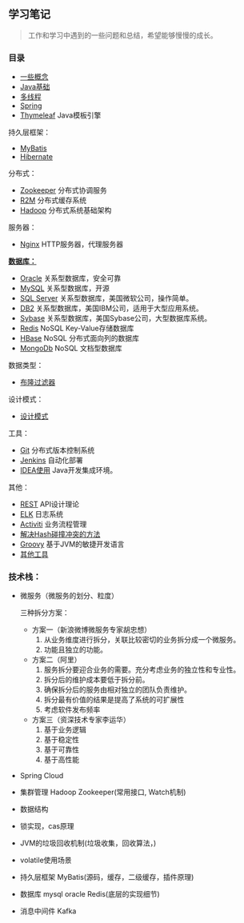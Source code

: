 ## 学习笔记

> 工作和学习中遇到的一些问题和总结，希望能够慢慢的成长。

### 目录
- [一些概念](Basic-Concept.md)
- [Java基础](Java/Java.md)
- [多线程](Java/Multi-thread.md)
- [Spring](Spring/Spring.md)
- [Thymeleaf](Thymeleaf.md)  Java模板引擎

持久层框架：
- [MyBatis](MyBatis/MyBatis.md)
- [Hibernate](Hibernate.md)

分布式：
- [Zookeeper](Zookeeper.md)  分布式协调服务
- [R2M](R2M.md)  分布式缓存系统
- [Hadoop](Hadoop.md)  分布式系统基础架构

服务器：
- [Nginx](Nginx.md)  HTTP服务器，代理服务器

[**数据库：**](DataBase/Index.md)
- [Oracle](DataBase/Oracle.md) 关系型数据库，安全可靠
- [MySQL](DataBase/MySQL.md)  关系型数据库，开源
- [SQL Server](DataBase/SQL-Server.md) 关系型数据库，美国微软公司，操作简单。
- [DB2](DataBase/DB2.md) 关系型数据库，美国IBM公司，适用于大型应用系统。
- [Sybase](DataBase/Sybase.md) 关系型数据库，美国Sybase公司，大型数据库系统。
- [Redis](DataBase/Redis.md)  NoSQL Key-Value存储数据库
- [HBase](DataBase/HBase.md)  NoSQL 分布式面向列的数据库
- [MongoDb](DataBase/MongoDb.md) NoSQL 文档型数据库

数据类型：
- [布隆过滤器](Bloom-Filter.md)

设计模式：
- [设计模式](Design-Patterns.md)

工具：
- [Git](Git.md) 分布式版本控制系统
- [Jenkins](Jenkins.md) 自动化部署
- [IDEA使用](IDE/IDEA.md)  Java开发集成环境。

其他：
- [REST](RESTful-API.md)  API设计理论
- [ELK](ELK.md) 日志系统
- [Activiti](Activiti.md)  业务流程管理
- [解决Hash碰撞冲突的方法](Hash.md)
- [Groovy](Groovy.md) 基于JVM的敏捷开发语言
- [其他工具](Tools-Other.md)

 ### 技术栈：
 - 微服务（微服务的划分、粒度）
    
    三种拆分方案：
    - 方案一（新浪微博微服务专家胡忠想）
        1. 从业务维度进行拆分，关联比较密切的业务拆分成一个微服务。
        2. 功能且独立的功能。
    - 方案二（阿里）
        1. 服务拆分要迎合业务的需要。充分考虑业务的独立性和专业性。
        2. 拆分后的维护成本要低于拆分前。
        3. 确保拆分后的服务由相对独立的团队负责维护。
        4. 拆分最有价值的结果是提高了系统的可扩展性
        5. 考虑软件发布频率
    - 方案三（资深技术专家李运华）
        1. 基于业务逻辑
        2. 基于稳定性
        3. 基于可靠性
        4. 基于高性能
 
 - Spring Cloud
 - 集群管理 Hadoop Zookeeper(常用接口, Watch机制)  
 - 数据结构
 - 锁实现，cas原理
 - JVM的垃圾回收机制(垃圾收集，回收算法，)
 - volatile使用场景
 - 持久层框架 MyBatis(源码，缓存，二级缓存，插件原理)
 - 数据库 mysql oracle Redis(底层的实现细节)
 - 消息中间件 Kafka